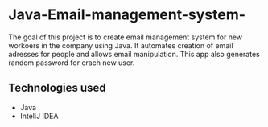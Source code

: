 # Java-Email-management-system-
The goal of this project is to create email management system for new workoers in the company using Java.
It automates creation of email adresses for people and allows email manipulation.
This app also generates random password for erach new user.

## Technologies used
* Java
* InteliJ IDEA
